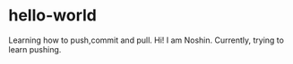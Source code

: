 # hello-world
Learning how to push,commit and pull.
Hi! I am Noshin.
Currently, trying to learn pushing.

